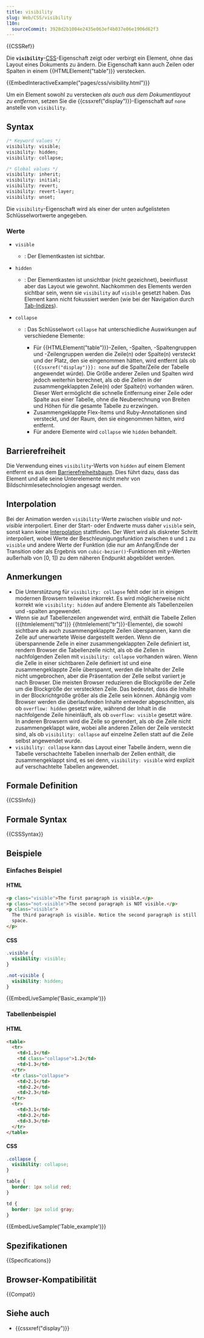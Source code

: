 ```yaml
---
title: visibility
slug: Web/CSS/visibility
l10n:
  sourceCommit: 3928d2b1004e2435e063ef4b037e06e1906d62f3
---
```


{{CSSRef}}

Die **`visibility`**-[CSS](/de/docs/Web/CSS)-Eigenschaft zeigt oder verbirgt ein Element, ohne das Layout eines Dokuments zu ändern. Die Eigenschaft kann auch Zeilen oder Spalten in einem {{HTMLElement("table")}} verstecken.

{{EmbedInteractiveExample("pages/css/visibility.html")}}

Um ein Element sowohl zu verstecken _als auch aus dem Dokumentlayout zu entfernen_, setzen Sie die {{cssxref("display")}}-Eigenschaft auf `none` anstelle von `visibility`.

## Syntax

```css
/* Keyword values */
visibility: visible;
visibility: hidden;
visibility: collapse;

/* Global values */
visibility: inherit;
visibility: initial;
visibility: revert;
visibility: revert-layer;
visibility: unset;
```

Die `visibility`-Eigenschaft wird als einer der unten aufgelisteten Schlüsselwortwerte angegeben.

### Werte

- `visible`
  - : Der Elementkasten ist sichtbar.
- `hidden`
  - : Der Elementkasten ist unsichtbar (nicht gezeichnet), beeinflusst aber das Layout wie gewohnt. Nachkommen des Elements werden sichtbar sein, wenn sie `visibility` auf `visible` gesetzt haben. Das Element kann nicht fokussiert werden (wie bei der Navigation durch [Tab-Indizes](/de/docs/Web/HTML/Global_attributes/tabindex)).
- `collapse`

  - : Das Schlüsselwort `collapse` hat unterschiedliche Auswirkungen auf verschiedene Elemente:

    - Für {{HTMLElement("table")}}-Zeilen, -Spalten, -Spaltengruppen und -Zeilengruppen werden die Zeile(n) oder Spalte(n) versteckt und der Platz, den sie eingenommen hätten, wird entfernt (als ob `{{Cssxref("display")}}: none` auf die Spalte/Zeile der Tabelle angewendet würde). Die Größe anderer Zeilen und Spalten wird jedoch weiterhin berechnet, als ob die Zellen in der zusammengeklappten Zeile(n) oder Spalte(n) vorhanden wären. Dieser Wert ermöglicht die schnelle Entfernung einer Zeile oder Spalte aus einer Tabelle, ohne die Neuberechnung von Breiten und Höhen für die gesamte Tabelle zu erzwingen.
    - Zusammengeklappte Flex-Items und Ruby-Annotationen sind versteckt, und der Raum, den sie eingenommen hätten, wird entfernt.
    - Für andere Elemente wird `collapse` wie `hidden` behandelt.

## Barrierefreiheit

Die Verwendung eines `visibility`-Werts von `hidden` auf einem Element entfernt es aus dem [Barrierefreiheitsbaum](/de/docs/Learn/Accessibility/What_is_accessibility#accessibility_apis). Dies führt dazu, dass das Element und alle seine Unterelemente nicht mehr von Bildschirmlesetechnologien angesagt werden.

## Interpolation

Bei der Animation werden `visibility`-Werte zwischen _visible_ und _not-visible_ interpoliert. Einer der Start- oder Endwerte muss daher `visible` sein, sonst kann keine [Interpolation](/de/docs/Glossary/interpolation) stattfinden. Der Wert wird als diskreter Schritt interpoliert, wobei Werte der Beschleunigungsfunktion zwischen `0` und `1` zu `visible` und andere Werte der Funktion (die nur am Anfang/Ende der Transition oder als Ergebnis von `cubic-bezier()`-Funktionen mit y-Werten außerhalb von \[0, 1]) zu dem näheren Endpunkt abgebildet werden.

## Anmerkungen

- Die Unterstützung für `visibility: collapse` fehlt oder ist in einigen modernen Browsern teilweise inkorrekt. Es wird möglicherweise nicht korrekt wie `visibility: hidden` auf andere Elemente als Tabellenzeilen und -spalten angewendet.
- Wenn sie auf Tabellenzeilen angewendet wird, enthält die Tabelle Zellen ({{htmlelement("td")}} {{htmlelement("tr")}}-Elemente), die sowohl sichtbare als auch zusammengeklappte Zeilen überspannen, kann die Zelle auf unerwartete Weise dargestellt werden. Wenn die überspannende Zelle in einer zusammengeklappten Zeile definiert ist, rendern Browser die Tabellenzelle nicht, als ob die Zellen in nachfolgenden Zeilen mit `visibility: collapse` vorhanden wären. Wenn die Zelle in einer sichtbaren Zeile definiert ist und eine zusammengeklappte Zeile überspannt, werden die Inhalte der Zelle nicht umgebrochen, aber die Präsentation der Zelle selbst variiert je nach Browser. Die meisten Browser reduzieren die Blockgröße der Zelle um die Blockgröße der versteckten Zeile. Das bedeutet, dass die Inhalte in der Blockrichtgröße größer als die Zelle sein können. Abhängig vom Browser werden die überlaufenden Inhalte entweder abgeschnitten, als ob `overflow: hidden` gesetzt wäre, während der Inhalt in die nachfolgende Zeile hineinläuft, als ob `overflow: visible` gesetzt wäre. In anderen Browsern wird die Zelle so gerendert, als ob die Zeile nicht zusammengeklappt wäre, wobei alle anderen Zellen der Zeile versteckt sind, als ob `visibility: collapse` auf einzelne Zellen statt auf die Zeile selbst angewendet wurde.
- `visibility: collapse` kann das Layout einer Tabelle ändern, wenn die Tabelle verschachtelte Tabellen innerhalb der Zellen enthält, die zusammengeklappt sind, es sei denn, `visibility: visible` wird explizit auf verschachtelte Tabellen angewendet.

## Formale Definition

{{CSSInfo}}

## Formale Syntax

{{CSSSyntax}}

## Beispiele

### Einfaches Beispiel

#### HTML

```html
<p class="visible">The first paragraph is visible.</p>
<p class="not-visible">The second paragraph is NOT visible.</p>
<p class="visible">
  The third paragraph is visible. Notice the second paragraph is still occupying
  space.
</p>
```

#### CSS

```css
.visible {
  visibility: visible;
}

.not-visible {
  visibility: hidden;
}
```

{{EmbedLiveSample('Basic_example')}}

### Tabellenbeispiel

#### HTML

```html
<table>
  <tr>
    <td>1.1</td>
    <td class="collapse">1.2</td>
    <td>1.3</td>
  </tr>
  <tr class="collapse">
    <td>2.1</td>
    <td>2.2</td>
    <td>2.3</td>
  </tr>
  <tr>
    <td>3.1</td>
    <td>3.2</td>
    <td>3.3</td>
  </tr>
</table>
```

#### CSS

```css
.collapse {
  visibility: collapse;
}

table {
  border: 1px solid red;
}

td {
  border: 1px solid gray;
}
```

{{EmbedLiveSample('Table_example')}}

## Spezifikationen

{{Specifications}}

## Browser-Kompatibilität

{{Compat}}

## Siehe auch

- {{cssxref("display")}}
